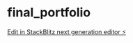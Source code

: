 # final_portfolio

[Edit in StackBlitz next generation editor ⚡️](https://stackblitz.com/~/github.com/jatinchary/final_portfolio)